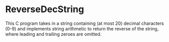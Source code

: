 # ReverseDecString
This C program takes in a string containing (at most 20) decimal characters (0-9) and implements string arithmetic to return the reverse of the string, where leading and trailing zeroes are omitted.
